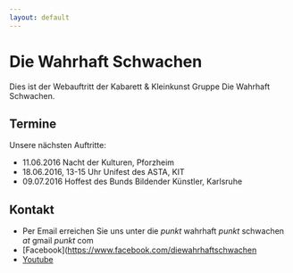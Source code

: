 ```yaml
---
layout: default
---
```


# Die Wahrhaft Schwachen

Dies ist der Webauftritt der Kabarett & Kleinkunst Gruppe Die Wahrhaft Schwachen.

## Termine

Unsere nächsten Auftritte:

* 11.06.2016 Nacht der Kulturen, Pforzheim
* 18.06.2016, 13-15 Uhr Unifest des ASTA, KIT
* 09.07.2016 Hoffest des Bunds Bildender Künstler, Karlsruhe

## Kontakt

* Per Email erreichen Sie uns unter die *punkt* wahrhaft *punkt* schwachen *at* gmail *punkt* com
* [Facebook](https://www.facebook.com/diewahrhaftschwachen
* [Youtube](https://www.youtube.com/channel/UCUGTISDvY5PBIDK0J_-zrCQ)
